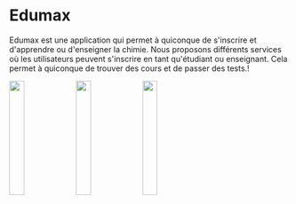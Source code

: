 # Edumax

Edumax est une application qui permet à quiconque de s'inscrire et d'apprendre ou d'enseigner la chimie. 
Nous proposons différents services où les utilisateurs peuvent s'inscrire en tant qu'étudiant ou enseignant. 
Cela permet à quiconque de trouver des cours et de passer des tests.!

<img src="[./screenshots/1.jpg](https://user-images.githubusercontent.com/82600209/202140643-9e040512-c4cb-4897-8d8d-76837a1b756c.png)" width="23%"> <img src="[./screenshots/2.jpg](https://user-images.githubusercontent.com/82600209/202140657-1ffccb0b-7e71-4692-a967-e73e8489a320.png)" width="23%">  <img src="[./screenshots/3.jpg](https://user-images.githubusercontent.com/82600209/202140681-2b0d1d1b-1d13-4d07-b639-484d1abcd92a.png)" width="23%">

